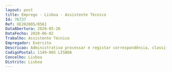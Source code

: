 ```yaml
--- 
layout: post
title: Emprego - Lisboa - Assistente Técnico
Id: 76737
Ref: OE202005/0561
DataAbertura: 2020-05-26
DataFecho: 2020-06-02
Trabalho: Assistente Técnico
Empregador: Exército
Descricao: Administrativa processar e registar correspondência, classificar e arquivar processos administrativos, elaborar notas, ofícios, e outros documentos, atualizar base de dados, preparar relatórios e correspondência de rotina, transcever informação para computadores e rececionar, acionar, e informar os contatos estabelecidos.
CodigoPostal: 1149-065 LISBOA
Concelho: Lisboa
Distrito: Lisboa
--- 
```

